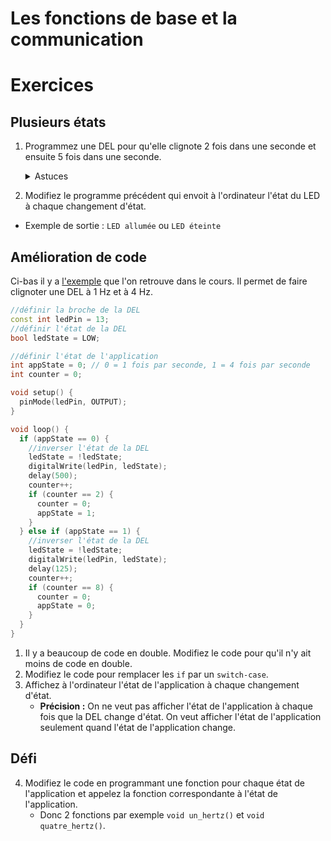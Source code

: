 # Les fonctions de base et la communication <!-- omit in toc -->
# Exercices <!-- omit in toc -->

## Plusieurs états
1. Programmez une DEL pour qu'elle clignote 2 fois dans une seconde et ensuite 5 fois dans une seconde.
   <details><summary>Astuces</summary>
   
   - Vous pouvez utiliser une variable pour simuler un "etat" pour la del.
   - Par exemple, si la variable est à 0, la DEL est clignote 2 fois, si la variable est à 1, la DEL clignote 5 fois. À chaque fin d'état, vous changez la valeur de la variable.

   </details>  
2. Modifiez le programme précédent qui envoit à l'ordinateur l'état du LED à chaque changement d'état.
  - Exemple de sortie : `LED allumée` ou `LED éteinte`

## Amélioration de code
Ci-bas il y a [l'exemple](C02_fonctions_comm.md#état-de-lapplication) que l'on retrouve dans le cours. Il permet de faire clignoter une DEL à 1 Hz et à 4 Hz.

```cpp
//définir la broche de la DEL
const int ledPin = 13;
//définir l'état de la DEL
bool ledState = LOW;

//définir l'état de l'application
int appState = 0; // 0 = 1 fois par seconde, 1 = 4 fois par seconde
int counter = 0;

void setup() {
  pinMode(ledPin, OUTPUT);
}

void loop() {
  if (appState == 0) {
    //inverser l'état de la DEL
    ledState = !ledState;
    digitalWrite(ledPin, ledState);
    delay(500);
    counter++;
    if (counter == 2) {
      counter = 0;
      appState = 1;
    }
  } else if (appState == 1) {
    //inverser l'état de la DEL
    ledState = !ledState;
    digitalWrite(ledPin, ledState);
    delay(125);
    counter++;
    if (counter == 8) {
      counter = 0;
      appState = 0;
    }
  }
}

```

1. Il y a beaucoup de code en double. Modifiez le code pour qu'il n'y ait moins de code en double.
2. Modifiez le code pour remplacer les `if` par un `switch-case`.
3. Affichez à l'ordinateur l'état de l'application à chaque changement d'état.
   - **Précision :** On ne veut pas afficher l'état de l'application à chaque fois que la DEL change d'état. On veut afficher l'état de l'application seulement quand l'état de l'application change.

## Défi
4. Modifiez le code en programmant une fonction pour chaque état de l'application et appelez la fonction correspondante à l'état de l'application.
   - Donc 2 fonctions par exemple `void un_hertz()` et `void quatre_hertz()`.

